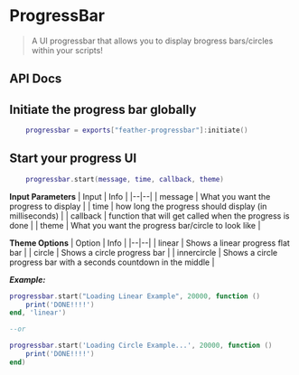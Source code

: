 # ProgressBar <Badge type="warning" text="Client Side Only" /> 

> A UI progressbar that allows you to display brogress bars/circles within your scripts!

## API Docs

## Initiate the progress bar globally

```lua
    progressbar = exports["feather-progressbar"]:initiate()
```
 
## Start your progress UI

```lua
    progressbar.start(message, time, callback, theme)
```

**Input Parameters**
| Input | Info |
|--|--|
| message | What you want the progress to display |
| time | how long the progress should display (in milliseconds) |
| callback | function that will get called when the progress is done |
| theme | What you want the progress bar/circle to look like |

**Theme Options**
| Option | Info |
|--|--|
| linear | Shows a linear progress flat bar |
| circle | Shows a circle progress bar |
| innercircle | Shows a circle progress bar with a seconds countdown in the middle |

_**Example:**_
```lua
progressbar.start("Loading Linear Example", 20000, function ()
    print('DONE!!!!')
end, 'linear')

--or

progressbar.start('Loading Circle Example...', 20000, function ()
    print('DONE!!!!')
end)
```